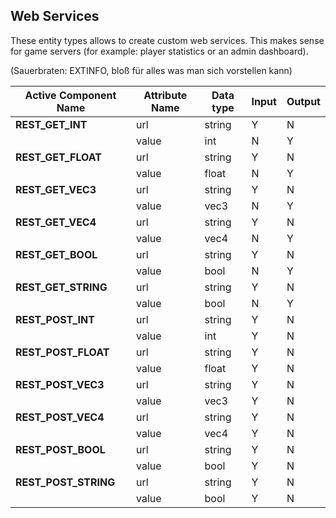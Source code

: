 ## Web Services

These entity types allows to create custom web services. This makes sense for game servers (for example: player statistics or an admin dashboard).

(Sauerbraten: EXTINFO, bloß für alles was man sich vorstellen kann)

| Active Component Name | Attribute Name | Data type| Input | Output |
| - | - | - | - | - |
| **REST_GET_INT** | url | string | Y | N |
| | value | int | N | Y |
| **REST_GET_FLOAT** | url | string | Y | N |
| | value | float | N | Y |
| **REST_GET_VEC3** | url | string | Y | N |
| | value | vec3 | N | Y |
| **REST_GET_VEC4** | url | string | Y | N |
| | value | vec4 | N | Y |
| **REST_GET_BOOL** | url | string | Y | N |
| | value | bool | N | Y |
| **REST_GET_STRING** | url | string | Y | N |
| | value | bool | N | Y |
| **REST_POST_INT** | url | string | Y | N |
| | value | int | Y | N |
| **REST_POST_FLOAT** | url | string | Y | N |
| | value | float | Y | N |
| **REST_POST_VEC3** | url | string | Y | N |
| | value | vec3 | Y | N |
| **REST_POST_VEC4** | url | string | Y | N |
| | value | vec4 | Y | N |
| **REST_POST_BOOL** | url | string | Y | N |
| | value | bool | Y | N |
| **REST_POST_STRING** | url | string | Y | N |
| | value | bool | Y | N |
